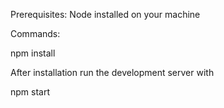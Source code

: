 Prerequisites:
Node installed on your machine

Commands:

npm install

After installation run the development server with

npm start


